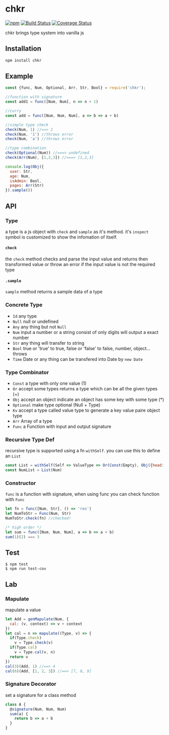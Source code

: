 # chkr

[![npm](https://img.shields.io/npm/v/chkr.svg)](https://www.npmjs.com/package/chkr) [![Build Status](https://travis-ci.org/waksana/chkr.svg)](https://travis-ci.org/waksana/chkr) [![Coverage Status](https://coveralls.io/repos/github/waksana/chkr/badge.svg?branch=master)](https://coveralls.io/github/waksana/chkr?branch=master)

chkr brings type system into vanilla js

## Installation

```sh
npm install chkr
```

## Example

```javascript
const {func, Num, Optional, Arr, Str, Bool} = require('chkr');

//function with signature
const add1 = func([Num, Num], n => n + 1)

//curry
const add = func([Num, Num, Num], a => b => a + b)

//simple type check
check(Num, 1) //==> 1
check(Num, '1') //throws error
check(Num, 'a') //throws error

//type combination
check(Optional(Num)) //===> undefined
check(Arr(Num), [1,2,3]) //===> [1,2,3]

console.log(Obj({
  user: Str,
  age: Num,
  isAdmin: Bool,
  pages: Arr(Str)
}).sample())
```

## API

### Type

a type is a js object with `check` and `sample` as it's method. it's `inspect` symbol is customized to show the infomation of itself.

#### `check`

the `check` method checks and parse the input value and returns then transformed value or throw an error if the input value is not the required type

#### `.sample`

`sample` method returns a sample data of a type

### Concrete Type

- `Id` any type
- `Null` null or undefined
- `Any` any thing but not `Null`
- `Num` input a number or a string consist of only digits will output a exact number
- `Str` any thing will transfer to string
- `Bool` true or 'true' to true, false or 'false' to false, number, object... throws
- `Time` Date or any thing can be transfered into Date by `new Date`

### Type Combinator

- `Const` a type with only one value (1)
- `Or` accept some types returns a type which can be all the given types (+)
- `Obj` accept an object indicate an object has some key with some type (\*)
- `Optional` make type optional (Null + Type)
- `Kv` accept a type called value type to generate a key value paire object type
- `Arr` Array of a type
- `Func` a Function with input and output signature

### Recursive Type Def

recursive type is supported using a fn `withSelf`. you can use this to define an `List`

```javascript
const List = withSelf(Self => ValueType => Or(Const(Empty), Obj({head: ValueType, tail: Self})))
const NumList = List(Num)
```

### Constructor

`func` is a function with signature, when using func you can check function with `Func`

```javascript
let fn = func([Num, Str], () => 'res')
let NumToStr = Func(Num, Str)
NumToStr.check(fn) //checked!

/* high order */
let sum = func([Num, Num, Num], a => b => a + b)
sum(1)(2) === 3
```

## Test

```
$ npm test
$ npm run test-cov
```

## Lab

### Mapulate

mapulate a value

```javascript
let Add = genMapulate(Num, {
  cal: (v, context) => v + context
})
let cal = n => mapulate((Type, v) => {
  if(Type.check)
    v = Type.check(v)
  if(Type.cal)
    v = Type.cal(v, n)
  return v
})
cal(3)(Add, 1) //==> 4
cal(6)(Add, [1, 2, 3]) //==> [7, 8, 9]
```

### Signature Decorator

set a signature for a class method

```javascript
class A {
  @signature(Num, Num, Num)
  sum(a) {
    return b => a + b
  }
}
```
